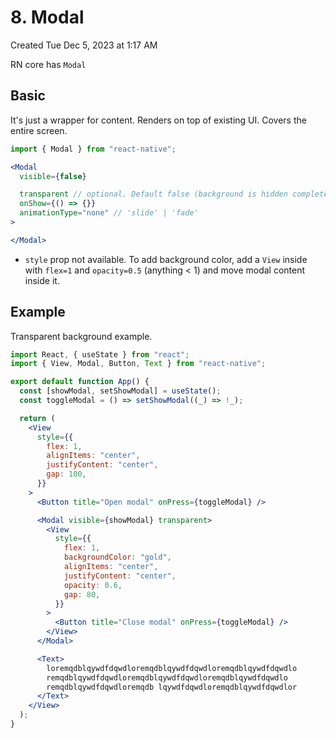 # 8. Modal
Created Tue Dec 5, 2023 at 1:17 AM

RN core has `Modal`
## Basic
It's just a wrapper for content.
Renders on top of existing UI. Covers the entire screen.
```jsx
import { Modal } from "react-native";

<Modal
  visible={false}

  transparent // optional. Default false (background is hidden completely).
  onShow={() => {}}
  animationType="none" // 'slide' | 'fade'
>

</Modal>
```
- `style` prop not available. To add background color, add a `View` inside with `flex=1` and `opacity=0.5` (anything < 1) and move modal content inside it.

## Example
Transparent background example.
```jsx
import React, { useState } from "react";
import { View, Modal, Button, Text } from "react-native";

export default function App() {
  const [showModal, setShowModal] = useState();
  const toggleModal = () => setShowModal((_) => !_);

  return (
    <View
      style={{
        flex: 1,
        alignItems: "center",
        justifyContent: "center",
        gap: 100,
      }}
    >
      <Button title="Open modal" onPress={toggleModal} />

      <Modal visible={showModal} transparent>
        <View
          style={{
            flex: 1,
            backgroundColor: "gold",
            alignItems: "center",
            justifyContent: "center",
            opacity: 0.6,
            gap: 80,
          }}
        >
          <Button title="Close modal" onPress={toggleModal} />
        </View>
      </Modal>

      <Text>
        loremqdblqywdfdqwdloremqdblqywdfdqwdloremqdblqywdfdqwdlo
        remqdblqywdfdqwdloremqdblqywdfdqwdloremqdblqywdfdqwdlo
        remqdblqywdfdqwdloremqdb lqywdfdqwdloremqdblqywdfdqwdlor
      </Text>
    </View>
  );
}

```